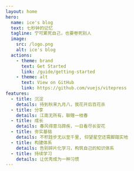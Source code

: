 ```yaml
---
layout: home
hero:
  name: ice's blog
  text: 七秒钟的记忆
  tagline: 宁可累死自己，也要卷死别人
  image:
    src: /logo.png
    alt: ice's blog
  actions:
    - theme: brand
      text: Get Started
      link: /guide/getting-started
    - theme: alt
      text: View on GitHub
      link: https://github.com/vuejs/vitepress
features:
  - title: 沉淀
    details: 待到秋来九月八，我花开后百花杀
  - title: 分享
    details: 江南无所有，聊赠一枝春
  - title: 成长
    details: 春风得意马蹄疾，一日看尽长安花
  - title: 夯实基础
    details: 不积跬步无以至千里, 仰望星空还需脚踏实地
  - title: 构建体系
    details: 告别碎片化学习，构筑自己的知识体系
  - title: 持续学习
    details: 让优秀成为一种习惯
---
```

